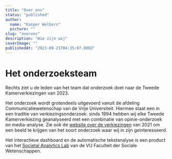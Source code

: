```yaml
---
title: "Over ons"
status: "published"
author:
  name: "Kasper Welbers"
  picture: ""
slug: "overons"
description: "Wie zijn wij"
coverImage: ""
publishedAt: "2023-09-21T04:35:07.000Z"
---
```


# Het onderzoeksteam

Rechts ziet u de leden van het team dat onderzoek doet naar de Tweede Kamerverkiezingen van 2023.

Het onderzoek wordt grotendeels uitgevoerd vanuit de afdeling Communicatiewetenschap van de Vrije Universiteit. Hiermee staat een in een traditie van verkiezingsonderzoek: sinds 1994 hebben wij elke Tweede Kamerverkiezing geanalyseerd met een combinatie van opinie-onderzoek en media-analyse. Zie ook de [website over de verkiezingen](tk2021.vupolcom.nl) van 2021 om een beeld te krijgen van het soort onderzoek waar wij in zijn geinteresseerd.

Het interactieve dashboard en de automatische tekstanalyse is een product van het [Societal Analytics Lab](https://societal-analytics.nl) van de VU Faculteit der Sociale Wetenschappen.
